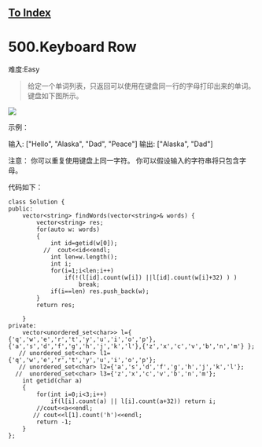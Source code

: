 [To Index](/index.md)
---
# 500.Keyboard Row
难度:Easy
> 给定一个单词列表，只返回可以使用在键盘同一行的字母打印出来的单词。键盘如下图所示。

![](https://assets.leetcode-cn.com/aliyun-lc-upload/uploads/2018/10/12/keyboard.png) 

示例：

输入: ["Hello", "Alaska", "Dad", "Peace"]
输出: ["Alaska", "Dad"]

注意：
你可以重复使用键盘上同一字符。
你可以假设输入的字符串将只包含字母。

代码如下：

```
class Solution {
public:
    vector<string> findWords(vector<string>& words) {
        vector<string> res;
        for(auto w: words)
        {
            int id=getid(w[0]);
          //  cout<<id<<endl;
            int len=w.length();
            int i;
            for(i=1;i<len;i++)
                if(!(l[id].count(w[i]) ||l[id].count(w[i]+32) ) )
                    break;
            if(i==len) res.push_back(w);
        }
        return res;
        
    }
private:
    vector<unordered_set<char>> l={ {'q','w','e','r','t','y','u','i','o','p'},{'a','s','d','f','g','h','j','k','l'},{'z','x','c','v','b','n','m'} };
   // unordered_set<char> l1={'q','w','e','r','t','y','u','i','o','p'};
   // unordered_set<char> l2={'a','s','d','f','g','h','j','k','l'};
  //  unordered_set<char> l3={'z','x','c','v','b','n','m'};
    int getid(char a)
    {
        for(int i=0;i<3;i++)
            if(l[i].count(a) || l[i].count(a+32)) return i;
        //cout<<a<<endl;
       // cout<<l[1].count('h')<<endl;
        return -1;
    }
};
```
